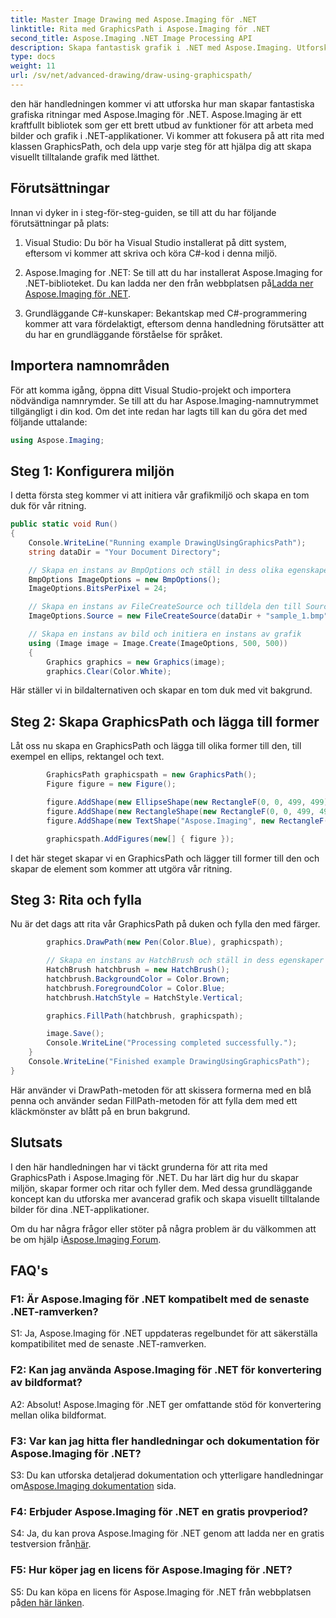 ```yaml
---
title: Master Image Drawing med Aspose.Imaging för .NET
linktitle: Rita med GraphicsPath i Aspose.Imaging för .NET
second_title: Aspose.Imaging .NET Image Processing API
description: Skapa fantastisk grafik i .NET med Aspose.Imaging. Utforska steg-för-steg handledningar och lås upp kraften i bildbehandling.
type: docs
weight: 11
url: /sv/net/advanced-drawing/draw-using-graphicspath/
---
```

den här handledningen kommer vi att utforska hur man skapar fantastiska grafiska ritningar med Aspose.Imaging för .NET. Aspose.Imaging är ett kraftfullt bibliotek som ger ett brett utbud av funktioner för att arbeta med bilder och grafik i .NET-applikationer. Vi kommer att fokusera på att rita med klassen GraphicsPath, och dela upp varje steg för att hjälpa dig att skapa visuellt tilltalande grafik med lätthet.

## Förutsättningar

Innan vi dyker in i steg-för-steg-guiden, se till att du har följande förutsättningar på plats:

1. Visual Studio: Du bör ha Visual Studio installerat på ditt system, eftersom vi kommer att skriva och köra C#-kod i denna miljö.

2.  Aspose.Imaging for .NET: Se till att du har installerat Aspose.Imaging for .NET-biblioteket. Du kan ladda ner den från webbplatsen på[Ladda ner Aspose.Imaging för .NET](https://releases.aspose.com/imaging/net/).

3. Grundläggande C#-kunskaper: Bekantskap med C#-programmering kommer att vara fördelaktigt, eftersom denna handledning förutsätter att du har en grundläggande förståelse för språket.

## Importera namnområden

För att komma igång, öppna ditt Visual Studio-projekt och importera nödvändiga namnrymder. Se till att du har Aspose.Imaging-namnutrymmet tillgängligt i din kod. Om det inte redan har lagts till kan du göra det med följande uttalande:

```csharp
using Aspose.Imaging;
```

## Steg 1: Konfigurera miljön

I detta första steg kommer vi att initiera vår grafikmiljö och skapa en tom duk för vår ritning.

```csharp
public static void Run()
{
    Console.WriteLine("Running example DrawingUsingGraphicsPath");
    string dataDir = "Your Document Directory";

    // Skapa en instans av BmpOptions och ställ in dess olika egenskaper
    BmpOptions ImageOptions = new BmpOptions();
    ImageOptions.BitsPerPixel = 24;

    // Skapa en instans av FileCreateSource och tilldela den till Source-egenskapen
    ImageOptions.Source = new FileCreateSource(dataDir + "sample_1.bmp", false);

    // Skapa en instans av bild och initiera en instans av grafik
    using (Image image = Image.Create(ImageOptions, 500, 500))
    {
        Graphics graphics = new Graphics(image);
        graphics.Clear(Color.White);
```

Här ställer vi in bildalternativen och skapar en tom duk med vit bakgrund.

## Steg 2: Skapa GraphicsPath och lägga till former

Låt oss nu skapa en GraphicsPath och lägga till olika former till den, till exempel en ellips, rektangel och text.

```csharp
        GraphicsPath graphicspath = new GraphicsPath();
        Figure figure = new Figure();

        figure.AddShape(new EllipseShape(new RectangleF(0, 0, 499, 499)));
        figure.AddShape(new RectangleShape(new RectangleF(0, 0, 499, 499)));
        figure.AddShape(new TextShape("Aspose.Imaging", new RectangleF(170, 225, 170, 100), new Font("Arial", 20), StringFormat.GenericTypographic));

        graphicspath.AddFigures(new[] { figure });
```

I det här steget skapar vi en GraphicsPath och lägger till former till den och skapar de element som kommer att utgöra vår ritning.

## Steg 3: Rita och fylla

Nu är det dags att rita vår GraphicsPath på duken och fylla den med färger.

```csharp
        graphics.DrawPath(new Pen(Color.Blue), graphicspath);

        // Skapa en instans av HatchBrush och ställ in dess egenskaper
        HatchBrush hatchbrush = new HatchBrush();
        hatchbrush.BackgroundColor = Color.Brown;
        hatchbrush.ForegroundColor = Color.Blue;
        hatchbrush.HatchStyle = HatchStyle.Vertical;

        graphics.FillPath(hatchbrush, graphicspath);

        image.Save();
        Console.WriteLine("Processing completed successfully.");
    }
    Console.WriteLine("Finished example DrawingUsingGraphicsPath");
}
```

Här använder vi DrawPath-metoden för att skissera formerna med en blå penna och använder sedan FillPath-metoden för att fylla dem med ett kläckmönster av blått på en brun bakgrund.

## Slutsats

I den här handledningen har vi täckt grunderna för att rita med GraphicsPath i Aspose.Imaging för .NET. Du har lärt dig hur du skapar miljön, skapar former och ritar och fyller dem. Med dessa grundläggande koncept kan du utforska mer avancerad grafik och skapa visuellt tilltalande bilder för dina .NET-applikationer.

 Om du har några frågor eller stöter på några problem är du välkommen att be om hjälp i[Aspose.Imaging Forum](https://forum.aspose.com/).

## FAQ's

### F1: Är Aspose.Imaging för .NET kompatibelt med de senaste .NET-ramverken?

S1: Ja, Aspose.Imaging för .NET uppdateras regelbundet för att säkerställa kompatibilitet med de senaste .NET-ramverken.

### F2: Kan jag använda Aspose.Imaging för .NET för konvertering av bildformat?

A2: Absolut! Aspose.Imaging för .NET ger omfattande stöd för konvertering mellan olika bildformat.

### F3: Var kan jag hitta fler handledningar och dokumentation för Aspose.Imaging för .NET?

 S3: Du kan utforska detaljerad dokumentation och ytterligare handledningar om[Aspose.Imaging dokumentation](https://reference.aspose.com/imaging/net/) sida.

### F4: Erbjuder Aspose.Imaging för .NET en gratis provperiod?

 S4: Ja, du kan prova Aspose.Imaging för .NET genom att ladda ner en gratis testversion från[här](https://releases.aspose.com/).

### F5: Hur köper jag en licens för Aspose.Imaging för .NET?

 S5: Du kan köpa en licens för Aspose.Imaging för .NET från webbplatsen på[den här länken](https://purchase.aspose.com/buy).